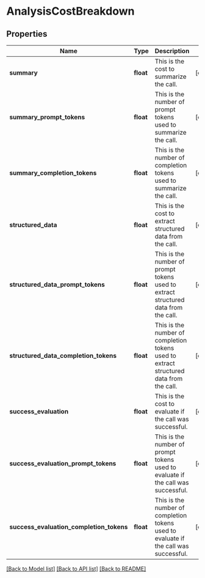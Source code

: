 # AnalysisCostBreakdown

## Properties
Name | Type | Description | Notes
------------ | ------------- | ------------- | -------------
**summary** | **float** | This is the cost to summarize the call. | [optional] 
**summary_prompt_tokens** | **float** | This is the number of prompt tokens used to summarize the call. | [optional] 
**summary_completion_tokens** | **float** | This is the number of completion tokens used to summarize the call. | [optional] 
**structured_data** | **float** | This is the cost to extract structured data from the call. | [optional] 
**structured_data_prompt_tokens** | **float** | This is the number of prompt tokens used to extract structured data from the call. | [optional] 
**structured_data_completion_tokens** | **float** | This is the number of completion tokens used to extract structured data from the call. | [optional] 
**success_evaluation** | **float** | This is the cost to evaluate if the call was successful. | [optional] 
**success_evaluation_prompt_tokens** | **float** | This is the number of prompt tokens used to evaluate if the call was successful. | [optional] 
**success_evaluation_completion_tokens** | **float** | This is the number of completion tokens used to evaluate if the call was successful. | [optional] 

[[Back to Model list]](../README.md#documentation-for-models) [[Back to API list]](../README.md#documentation-for-api-endpoints) [[Back to README]](../README.md)

